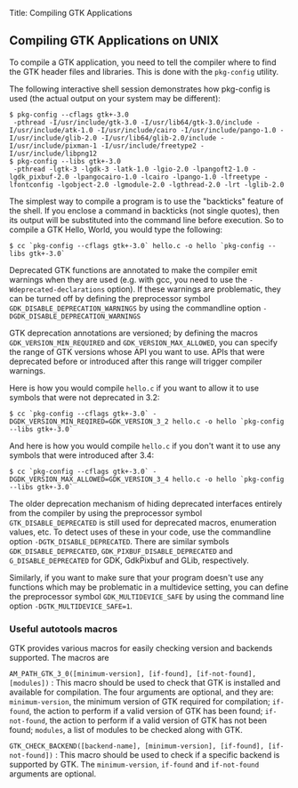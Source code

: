 Title: Compiling GTK Applications

## Compiling GTK Applications on UNIX

To compile a GTK application, you need to tell the compiler where to find
the GTK header files and libraries. This is done with the `pkg-config`
utility.

The following interactive shell session demonstrates how pkg-config is used
(the actual output on your system may be different):

```
$ pkg-config --cflags gtk+-3.0
 -pthread -I/usr/include/gtk-3.0 -I/usr/lib64/gtk-3.0/include -I/usr/include/atk-1.0 -I/usr/include/cairo -I/usr/include/pango-1.0 -I/usr/include/glib-2.0 -I/usr/lib64/glib-2.0/include -I/usr/include/pixman-1 -I/usr/include/freetype2 -I/usr/include/libpng12
$ pkg-config --libs gtk+-3.0
 -pthread -lgtk-3 -lgdk-3 -latk-1.0 -lgio-2.0 -lpangoft2-1.0 -lgdk_pixbuf-2.0 -lpangocairo-1.0 -lcairo -lpango-1.0 -lfreetype -lfontconfig -lgobject-2.0 -lgmodule-2.0 -lgthread-2.0 -lrt -lglib-2.0
```

The simplest way to compile a program is to use the "backticks" feature of
the shell. If you enclose a command in backticks (not single quotes), then
its output will be substituted into the command line before execution. So to
compile a GTK Hello, World, you would type the following:

    $ cc `pkg-config --cflags gtk+-3.0` hello.c -o hello `pkg-config --libs gtk+-3.0`

Deprecated GTK functions are annotated to make the compiler emit warnings
when they are used (e.g. with gcc, you need to use the
`-Wdeprecated-declarations` option). If these warnings are problematic, they
can be turned off by defining the preprocessor symbol
`GDK_DISABLE_DEPRECATION_WARNINGS` by using the commandline option
`-DGDK_DISABLE_DEPRECATION_WARNINGS`

GTK deprecation annotations are versioned; by defining the macros
`GDK_VERSION_MIN_REQUIRED` and `GDK_VERSION_MAX_ALLOWED`, you can specify the
range of GTK versions whose API you want to use. APIs that were deprecated
before or introduced after this range will trigger compiler warnings.

Here is how you would compile `hello.c` if you want to allow it to use
symbols that were not deprecated in 3.2:

```
$ cc `pkg-config --cflags gtk+-3.0` -DGDK_VERSION_MIN_REQIRED=GDK_VERSION_3_2 hello.c -o hello `pkg-config --libs gtk+-3.0`
```

And here is how you would compile `hello.c` if you don't want it to use any
symbols that were introduced after 3.4:

```
$ cc `pkg-config --cflags gtk+-3.0` -DGDK_VERSION_MAX_ALLOWED=GDK_VERSION_3_4 hello.c -o hello `pkg-config --libs gtk+-3.0`
```

The older deprecation mechanism of hiding deprecated interfaces entirely
from the compiler by using the preprocessor symbol `GTK_DISABLE_DEPRECATED` is
still used for deprecated macros, enumeration values, etc. To detect uses of
these in your code, use the commandline option `-DGTK_DISABLE_DEPRECATED`.
There are similar symbols `GDK_DISABLE_DEPRECATED`,
`GDK_PIXBUF_DISABLE_DEPRECATED` and `G_DISABLE_DEPRECATED` for GDK, GdkPixbuf
and GLib, respectively.

Similarly, if you want to make sure that your program doesn't use any
functions which may be problematic in a multidevice setting, you can define
the preprocessor symbol `GDK_MULTIDEVICE_SAFE` by using the command line
option `-DGTK_MULTIDEVICE_SAFE=1`.

### Useful autotools macros

GTK provides various macros for easily checking version and backends
supported. The macros are

`AM_PATH_GTK_3_0([minimum-version], [if-found], [if-not-found], [modules])`
: This macro should be used to check that GTK is installed and available for
  compilation. The four arguments are optional, and they are: `minimum-version`,
  the minimum version of GTK required for compilation; `if-found`, the action
  to perform if a valid version of GTK has been found; `if-not-found`, the
  action to perform if a valid version of GTK has not been found; `modules`,
  a list of modules to be checked along with GTK.

`GTK_CHECK_BACKEND([backend-name], [minimum-version], [if-found], [if-not-found])`
: This macro should be used to check if a specific backend is supported by GTK.
  The `minimum-version`, `if-found` and `if-not-found` arguments are optional.
